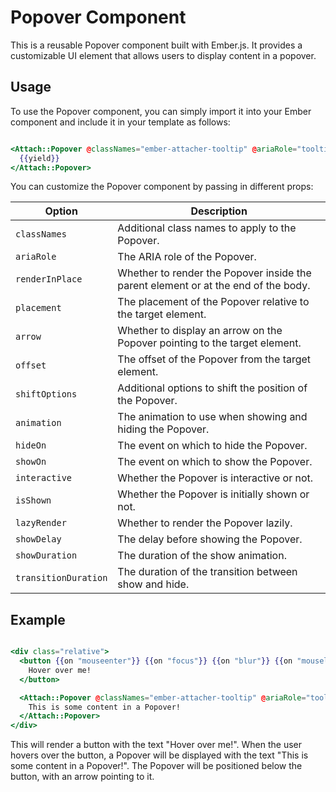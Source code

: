# Popover Component

This is a reusable Popover component built with Ember.js. It provides a customizable UI element that allows users to display content in a popover.

## Usage

To use the Popover component, you can simply import it into your Ember component and include it in your template as follows:

```hbs

<Attach::Popover @classNames="ember-attacher-tooltip" @ariaRole="tooltip" @renderInPlace={{true}} @placement="bottom" @arrow={{true}} @offset={{10}} @shiftOptions={{hash}} @animation="fade" @hideOn="mouseleave" @showOn="mouseenter" @interactive={{false}} @isShown={{true}} @lazyRender={{true}} @showDelay={{100}} @showDuration={{200}} @transitionDuration={{300}} ...attribute>
  {{yield}}
</Attach::Popover>

```

You can customize the Popover component by passing in different props:


| Option | Description |
| ------ | ----------- |
| `classNames` | Additional class names to apply to the Popover. |
| `ariaRole` | The ARIA role of the Popover. |
| `renderInPlace` | Whether to render the Popover inside the parent element or at the end of the body. |
| `placement` | The placement of the Popover relative to the target element. |
| `arrow` | Whether to display an arrow on the Popover pointing to the target element. |
| `offset` | The offset of the Popover from the target element. |
| `shiftOptions` | Additional options to shift the position of the Popover. |
| `animation` | The animation to use when showing and hiding the Popover. |
| `hideOn` | The event on which to hide the Popover. |
| `showOn` | The event on which to show the Popover. |
| `interactive` | Whether the Popover is interactive or not. |
| `isShown` | Whether the Popover is initially shown or not. |
| `lazyRender` | Whether to render the Popover lazily. |
| `showDelay` | The delay before showing the Popover. |
| `showDuration` | The duration of the show animation. |
| `transitionDuration` | The duration of the transition between show and hide. |


## Example

```hbs

<div class="relative">
  <button {{on "mouseenter"}} {{on "focus"}} {{on "blur"}} {{on "mouseleave"}}>
    Hover over me!
  </button>

  <Attach::Popover @classNames="ember-attacher-tooltip" @ariaRole="tooltip" @renderInPlace={{true}} @placement="bottom" @arrow={{true}} @offset={{10}} @shiftOptions={{hash}} @animation="fade" @hideOn="mouseleave" @showOn="mouseenter" @interactive={{false}} @isShown={{true}} @lazyRender={{true}} @showDelay={{100}} @showDuration={{200}} @transitionDuration={{300}} ...attribute>
    This is some content in a Popover!
  </Attach::Popover>
</div>

```

This will render a button with the text "Hover over me!". When the user hovers over the button, a Popover will be displayed with the text "This is some content in a Popover!". The Popover will be positioned below the button, with an arrow pointing to it.
